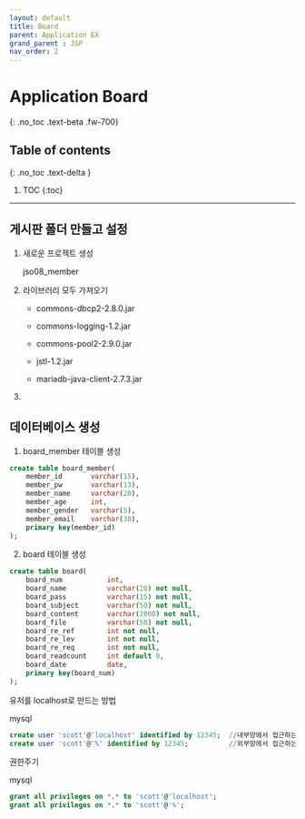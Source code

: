 ```yaml
---
layout: default
title: Board
parent: Application EX
grand_parent : JSP
nav_order: 2
---
```


# Application Board
{: .no_toc .text-beta .fw-700}

## Table of contents
{: .no_toc .text-delta }

1. TOC
{:toc}

---

## 게시판 폴더 만들고 설정

1. 새로운 프로젝트 생성

    jso08_member

2. 라이브러리 모두 가져오기

    * commons-dbcp2-2.8.0.jar
    
    * commons-logging-1.2.jar
    
    * commons-pool2-2.9.0.jar
    
    * jstl-1.2.jar
    
    * mariadb-java-client-2.7.3.jar
    
3.

## 데이터베이스 생성

1. board_member 테이블 생성

```sql
create table board_member(
	member_id 		varchar(15),
	member_pw 		varchar(13),
	member_name 	varchar(20),
	member_age 		int,
	member_gender	varchar(5),
	member_email	varchar(30),
	primary key(member_id)	
);
```

2. board 테이블 생성

```sql
create table board(
	board_num 			int,
	board_name 			varchar(20) not null,
	board_pass 			varchar(15) not null,
	board_subject		varchar(50) not null,
	board_content		varchar(2000) not null,
	board_file 			varchar(50) not null,
	board_re_ref 	    int not null,
	board_re_lev 	    int not null,
	board_re_req 	    int not null,
	board_readcount	    int default 0,
	board_date 			date,
	primary key(board_num)
);
```

유저를 localhost로 만드는 방법

mysql
```sql
create user 'scott'@'localhost' identified by 12345;  //내부망에서 접근하는 유져
create user 'scott'@'%' identified by 12345;          //외부망에서 접근하는 유져
```

권한주기

mysql
```sql
grant all privileges on *.* to 'scott'@'localhost';
grant all privileges on *.* to 'scott'@'%';
```